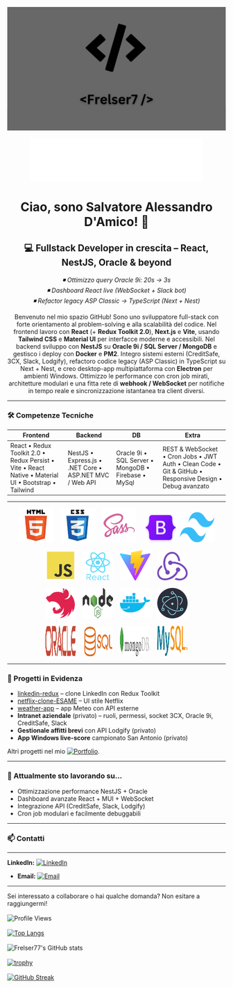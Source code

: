 <p align="center">
  <img src="/img/bg.png" alt="CODING" />
</p>

<p align="center">
  <img src="/img/7.svg" alt="Seven" width="400" height="100" />
</p>

<h1 align="center">Ciao, sono Salvatore Alessandro D'Amico! 👋</h1>

<h2 align="center">💻 Fullstack Developer in crescita – React, NestJS, Oracle & beyond</h2>


<p align="center">
  <em>◾ Ottimizzo query Oracle 9i: 20s → 3s <br/>
  ◾ Dashboard React live (WebSocket + Slack bot)<br/>
  ◾ Refactor legacy ASP Classic → TypeScript (Next + Nest)</em>
</p>

<p align="center">
  Benvenuto nel mio spazio GitHub! Sono uno sviluppatore full-stack con forte orientamento al problem-solving e alla scalabilità del codice.  
  Nel frontend lavoro con <strong>React</strong> (+ <strong>Redux Toolkit 2.0</strong>), <strong>Next.js</strong> e <strong>Vite</strong>, usando <strong>Tailwind CSS</strong> e <strong>Material UI</strong> per interfacce moderne e accessibili.  
  Nel backend sviluppo con <strong>NestJS</strong> su <strong>Oracle 9i / SQL Server / MongoDB</strong> e gestisco i deploy con <strong>Docker</strong> e <strong>PM2</strong>.  
  Integro sistemi esterni (CreditSafe, 3CX, Slack, Lodgify), refactoro codice legacy (ASP Classic) in TypeScript su Next + Nest, e creo desktop-app multipiattaforma con <strong>Electron</strong> per ambienti Windows.  
  Ottimizzo le performance con cron job mirati, architetture modulari e una fitta rete di <strong>webhook / WebSocket</strong> per notifiche in tempo reale e sincronizzazione istantanea tra client diversi.
</p>

---

### 🛠️ Competenze Tecniche

| Frontend | Backend | DB | Extra |
|---|---|---|---|
| React • Redux Toolkit 2.0 • Redux Persist • Vite • React Native • Material UI • Bootstrap • Tailwind | NestJS • Express.js • .NET Core • ASP.NET MVC / Web API | Oracle 9i • SQL Server • MongoDB • Firebase • MySql | REST & WebSocket • Cron Jobs • JWT Auth • Clean Code • Git & GitHub • Responsive Design • Debug avanzato |

---

<p align="center">
  <img src="/img/html5_icon.png" alt="HTML5" width="80" height="80" />&nbsp;&nbsp;&nbsp;
  <img src="/img/css3_icon.png" alt="CSS3" width="80" height="80" />&nbsp;&nbsp;&nbsp;
  <img src="/img/sass_icon.png" alt="SASS" width="80" height="80" />&nbsp;&nbsp;&nbsp;
  <img src="/img/bootstrap_icon.png" alt="Bootstrap" width="80" height="70" />
  <img src="/img/Tailwind.png" alt="Tailwind" width="80" height="70" />
</p>
<p align="center">
  <img src="/img/js_icon.png" alt="JavaScript" width="70" height="70" />&nbsp;&nbsp;&nbsp;
  <img src="/img/react%20native_icon.png" alt="React Native" width="70" height="66" />&nbsp;&nbsp;&nbsp;
  <img src="./img/vite-seeklogo.svg" alt="Vite" width="70" height="70" />&nbsp;&nbsp;&nbsp;
  <img src="/img/redux_icon.png" alt="Redux" width="70" height="66" />
</p>
<p align="center">
  <img src="/img/NestjS.png" alt="NestJS" width="70" height="70" />&nbsp;&nbsp;&nbsp;
  <img src="/img/Nodejs.png" alt="Node.js" width="70" height="70" />&nbsp;&nbsp;&nbsp;
  <img src="/img/Docker.png" alt="Docker" width="70" height="70" />&nbsp;&nbsp;&nbsp;
  <img src="/img/Electron.png" alt="Electron" width="70" height="70" />
</p>
<p align="center">
  <img src="/img/Oracle.png" alt="Oracle" width="70" height="70" />&nbsp;&nbsp;&nbsp;
  <img src="/img/Sql.png" alt="Sql" width="70" height="70" />&nbsp;&nbsp;&nbsp;
  <img src="/img/MongoDB.png" alt="MongoDB" width="70" height="70" />&nbsp;&nbsp;&nbsp;
  <img src="/img/MySQL.png" alt="MySQL" width="70" height="70" />
</p>

---

### 🚀 Progetti in Evidenza

- [linkedin-redux](https://github.com/Frelser77/linkdin-redux) – clone LinkedIn con Redux Toolkit  
- [netflix-clone-ESAME](https://github.com/Frelser77/netflix-clone-ESAME) – UI stile Netflix  
- [weather-app](https://github.com/Frelser77/weather) – app Meteo con API esterne  
- **Intranet aziendale** (privato) – ruoli, permessi, socket 3CX, Oracle 9i, CreditSafe, Slack 
- **Gestionale affitti brevi** con API Lodgify (privato)  
- **App Windows live-score** campionato San Antonio (privato)

Altri progetti nel mio [![Portfolio](https://img.shields.io/badge/Portfolio-Frelser77-lightgrey)](https://github.com/Frelser77?tab=repositories).

---

### 🌱 Attualmente sto lavorando su…

- Ottimizzazione performance NestJS + Oracle  
- Dashboard avanzate React + MUI + WebSocket  
- Integrazione API (CreditSafe, Slack, Lodgify)  
- Cron job modulari e facilmente debuggabili  

---

### 📫 Contatti

---

**LinkedIn:** [![LinkedIn](https://img.shields.io/badge/LinkedIn-Frelser77-blue)](https://www.linkedin.com/in/salvatore-alessandro-d-amico-4a1551267/)

- **Email:** [![Email](https://img.shields.io/badge/Email-damicosalvatorealessandro%40email.com-green)](mailto:damicosalvatorealessandro@email.com)

---

Sei interessato a collaborare o hai qualche domanda? Non esitare a raggiungermi!  
<br/>
![Profile Views](https://komarev.com/ghpvc/?username=Frelser77)  
<br/>
[![Top Langs](https://github-readme-stats.vercel.app/api/top-langs/?username=Frelser77&layout=compact)](https://github.com/anuraghazra/github-readme-stats)  
<br/>
![Frelser77's GitHub stats](https://github-readme-stats.vercel.app/api?username=Frelser77&show_icons=true&count_private=true)  
<br/>
[![trophy](https://github-profile-trophy.vercel.app/?username=Frelser77&theme=darkhub&column=4&margin-w=15&margin-h=15)](https://github.com/ryo-ma/github-profile-trophy)  
<br/>
[![GitHub Streak](https://github-readme-streak-stats.herokuapp.com/?user=Frelser77)](https://git.io/streak-stats)
